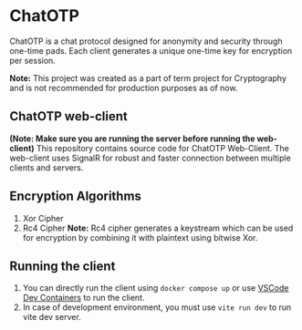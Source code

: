 # ChatOTP
ChatOTP is a chat protocol designed for anonymity and security through one-time pads. Each client generates a unique one-time key for encryption per session.

**Note:** This project was created as a part of term project for Cryptography and is not recommended for production purposes as of now.

## ChatOTP web-client
**(Note: Make sure you are running the server before running the web-client)**
This repository contains source code for ChatOTP Web-Client. The web-client uses SignalR for robust and faster connection between multiple clients and servers.

## Encryption Algorithms
1. Xor Cipher
2. Rc4 Cipher
**Note:** Rc4 cipher generates a keystream which can be used for encryption by combining it with plaintext using bitwise Xor.

## Running the client
1. You can directly run the client using `docker compose up` or use [VSCode Dev Containers](https://code.visualstudio.com/docs/devcontainers/containers) to run the client.
2. In case of development environment, you must use `vite run dev` to run vite dev server.

